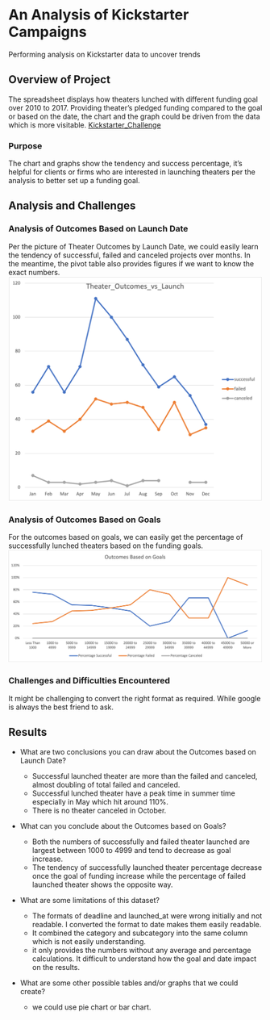 # An Analysis of Kickstarter Campaigns
Performing analysis on Kickstarter data to uncover trends

## Overview of Project

The spreadsheet displays how theaters lunched with different funding goal over 2010 to 2017. Providing theater’s pledged funding compared to the goal or based on the date, the chart and the graph could be driven from the data which is more visitable. 
[Kickstarter_Challenge](/Kickstarter_Challenge.xlsx)

### Purpose

The chart and graphs show the tendency and success percentage, it’s helpful for clients or firms who are interested in launching theaters per the analysis to better set up a funding goal.

## Analysis and Challenges


### Analysis of Outcomes Based on Launch Date

Per the picture of Theater Outcomes by Launch Date, we could easily learn the tendency of successful, failed and canceled projects over months. In the meantime, the pivot table also provides figures if we want to know the exact numbers.
![Theater_Outcomes_vs_Launch](/Theater_Outcomes_vs_Launch.png)

### Analysis of Outcomes Based on Goals

For the outcomes based on goals, we can easily get the percentage of successfully lunched theaters based on the funding goals.
![Outcomes_vs_Goals](/Outcomes_vs_Goals.png)

### Challenges and Difficulties Encountered

It might be challenging to convert the right format as required. While google is always the best friend to ask. 

## Results

- What are two conclusions you can draw about the Outcomes based on Launch Date?

  - Successful launched theater are more than the failed and canceled, almost doubling of total failed and canceled.
  - Successful lunched theater have a peak time in summer time especially in May which hit around 110%.
  - There is no theater canceled in October.

- What can you conclude about the Outcomes based on Goals?
  - Both the numbers of successfully and failed theater launched are largest between 1000 to 4999 and tend to decrease as goal increase.
  - The tendency of successfully launched theater percentage decrease once the goal of funding increase while the percentage of failed launched theater shows the opposite way.

- What are some limitations of this dataset?
  - The formats of deadline and launched_at were wrong initially and not readable. I converted the format to date makes them easily readable.
  - It combined the category and subcategory into the same column which is not easily understanding.
  - it only provides the numbers without any average and percentage calculations. It difficult to understand how the goal and date impact on the results.

- What are some other possible tables and/or graphs that we could create?
  - we could use pie chart or bar chart. 
